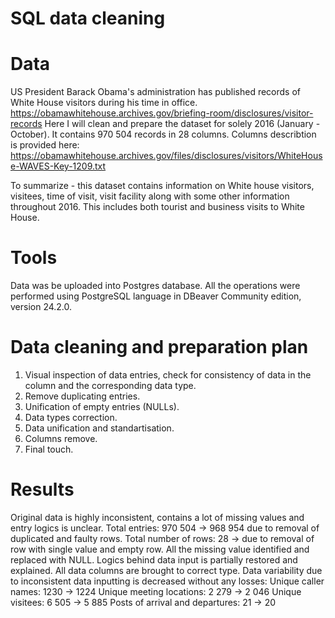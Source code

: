 # SQL data cleaning

# Data 
US President Barack Obama's administration has published records of White House visitors during his time in office.
https://obamawhitehouse.archives.gov/briefing-room/disclosures/visitor-records
Here I will clean and prepare the dataset for solely 2016 (January - October). It contains 970 504 records in 28 columns.
Columns describtion is provided here: https://obamawhitehouse.archives.gov/files/disclosures/visitors/WhiteHouse-WAVES-Key-1209.txt

To summarize - this dataset contains information on White house visitors, visitees, time of visit, visit facility along with some other information throughout 2016.
This includes both tourist and business visits to White House.

# Tools
Data was be uploaded into Postgres database.
All the operations were performed using PostgreSQL language in DBeaver Community edition, version 24.2.0.

# Data cleaning and preparation plan
1) Visual inspection of data entries, check for consistency of data in the column and the corresponding data type.
2) Remove duplicating entries.
3) Unification of empty entries (NULLs).
4) Data types correction.
5) Data unification and standartisation.
6) Columns remove.
7) Final touch.

# Results

Original data is highly inconsistent, contains a lot of missing values and entry logics is unclear.
Total entries: 970 504 -> 968 954 due to removal of duplicated and faulty rows.
Total number of rows: 28 -> due to removal of row with single value and empty row.
All the missing value identified and replaced with NULL.
Logics behind data input is partially restored and explained.
All data columns are brought to correct type.
Data variability due to inconsistent data inputting is decreased without any losses:
   Unique caller names: 1230 -> 1224
   Unique meeting locations: 2 279 -> 2 046
   Unique visitees: 6 505 -> 5 885
   Posts of arrival and departures: 21 -> 20 
